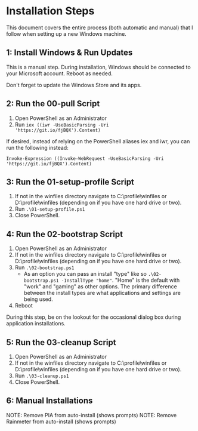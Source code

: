 # Installation Steps

This document covers the entire process (both automatic and manual) that I follow when setting up a new Windows machine.

## 1: Install Windows & Run Updates

This is a manual step.  During installation, Windows should be connected to your Microsoft account.
Reboot as needed.

Don't forget to update the Windows Store and its apps.

## 2: Run the 00-pull Script

1. Open PowerShell as an Administrator
2. Run `iex ((iwr -UseBasicParsing -Uri 'https://git.io/fjBQX').Content)`

If desired, instead of relying on the PowerShell aliases iex and iwr, you can run the following instead:

`Invoke-Expression ((Invoke-WebRequest -UseBasicParsing -Uri 'https://git.io/fjBQX').Content)`

## 3: Run the 01-setup-profile Script

1. If not in the winfiles directory navigate to C:\profile\winfiles or D:\profile\winfiles (depending on if you have one hard drive or two).
2. Run `.\01-setup-profile.ps1`
3. Close PowerShell.

## 4: Run the 02-bootstrap Script

1. Open PowerShell as an Administrator
2. If not in the winfiles directory navigate to C:\profile\winfiles or D:\profile\winfiles (depending on if you have one hard drive or two).
3. Run `.\02-bootstrap.ps1`
    * As an option you can pass an install "type" like so `.\02-bootstrap.ps1 -InstallType "home"`.  "Home" is the default with "work" and "gaming" as other options.  The primary difference between the install types are what applications and settings are being used.
4. Reboot

During this step, be on the lookout for the occasional dialog box during application installations.

## 5: Run the 03-cleanup Script

1. Open PowerShell as an Administrator
2. If not in the winfiles directory navigate to C:\profile\winfiles or D:\profile\winfiles (depending on if you have one hard drive or two).
3. Run `.\03-cleanup.ps1`
3. Close PowerShell.

## 6: Manual Installations




NOTE: Remove PIA from auto-install (shows prompts)
NOTE: Remove Rainmeter from auto-install (shows prompts)


